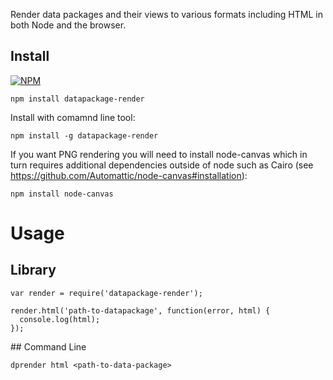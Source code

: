 Render data packages and their views to various formats including HTML in both
Node and the browser.

## Install

[![NPM](https://nodei.co/npm/datapackage-render.png)](https://nodei.co/npm/datapackage-render/)

```
npm install datapackage-render
```

Install with comamnd line tool:

```
npm install -g datapackage-render
```

If you want PNG rendering you will need to install node-canvas which in turn
requires additional dependencies outside of node such as Cairo (see
https://github.com/Automattic/node-canvas#installation):

```
npm install node-canvas
```

# Usage

## Library

```
var render = require('datapackage-render');

render.html('path-to-datapackage', function(error, html) {
  console.log(html);
});
```

## Command Line

```
dprender html <path-to-data-package>
```

